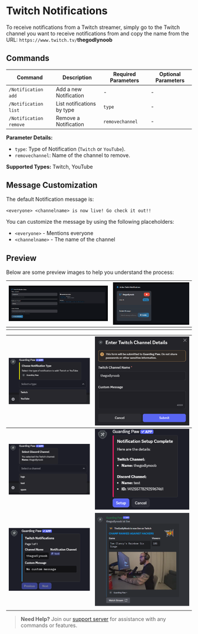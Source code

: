# Twitch Notifications

To receive notifications from a Twitch streamer, simply go to the Twitch channel you want to receive notifications from and copy the name from the URL: `https://www.twitch.tv/`**thegodlynoob**





## Commands

| Command                | Description                | Required Parameters | Optional Parameters |
| ---------------------- | -------------------------- | ------------------- | ------------------- |
| `/Notification add`    | Add a new Notification     | -                   | -                   |
| `/Notification list`   | List notifications by type | `type`              | -                   |
| `/Notification remove` | Remove a Notification      | `removechannel`     | -                   |

**Parameter Details:**
- `type`: Type of Notification (`Twitch` or `YouTube`).
- `removechannel`: Name of the channel to remove.

**Supported Types:** Twitch, YouTube

## Message Customization

The default Notification message is:
```
<everyone> <channelname> is now live! Go check it out!!
```

You can customize the message by using the following placeholders:
- `<everyone>` - Mentions everyone
- `<channelname>` - The name of the channel

## Preview

Below are some preview images to help you understand the process:



| ![Twitch Channel Name Example](../assets/images/Notification/TwitchChannelNameExample.png) | ![Active Twitch Notifications](../assets/images/Notification/ActiveTwitchNotifications.png) |
| ------------------------------------------------------------------------------------------ | ------------------------------------------------------------------------------------------- |
|                                                                                            |                                                                                             |


| ![Notification Discord Select](../assets/images/Notification/Notification_Discord_Select.png)   | ![Twitch Name Entry](../assets/images/Notification/twitch/Notification_Discord_Twitchname.png)     |
| ----------------------------------------------------------------------------------------------- | -------------------------------------------------------------------------------------------------- |
| ![Discord Channel Select](../assets/images/Notification/Notification_Discord_Channel.png)       | ![Twitch Final Setup](../assets/images/Notification/twitch/Notification_Discord_Final.png)         |
| ![Twitch Notification List](../assets/images/Notification/twitch/Notification_Discord_List.png) | ![Live Notification Preview](../assets/images/Notification/twitch/Notification_Discord_Result.png) |
|                                                                                                 |                                                                                                    |











> **Need Help?** Join our [support server](https://pnnet.dev/discord) for assistance with any commands or features.
